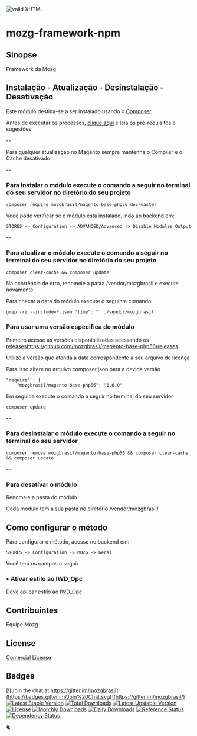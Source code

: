 [checkmark]: https://raw.githubusercontent.com/mozgbrasil/mozgbrasil.github.io/master/assets/images/logos/Red_star_32_32.png "MOZG"
![valid XHTML][checkmark]

[requerimentos]: http://mozgbrasil.github.io/requerimentos/
[getcomposer]: https://getcomposer.org/
[uninstall-mods]: https://getcomposer.org/doc/03-cli.md#remove
[git-releases]: https://github.com/mozgbrasil/magento-base-php56/releases

# mozg-framework-npm

## Sinopse

Framework da Mozg

## Instalação - Atualização - Desinstalação - Desativação

Este módulo destina-se a ser instalado usando o [Composer][getcomposer]

Antes de executar os processos, [clique aqui][requerimentos] e leia os pré-requisitos e sugestões

--

Para qualquer atualização no Magento sempre mantenha o Compiler e o Cache desativado

--

### Para instalar o módulo execute o comando a seguir no terminal do seu servidor no diretório do seu projeto

	composer require mozgbrasil/magento-base-php56:dev-master

Você pode verificar se o módulo está instalado, indo ao backend em:

	STORES -> Configuration -> ADVANCED/Advanced -> Disable Modules Output

--

### Para atualizar o módulo execute o comando a seguir no terminal do seu servidor no diretório do seu projeto

	composer clear-cache && composer update

Na ocorrência de erro, renomeie a pasta /vendor/mozgbrasil e execute novamente

Para checar a data do módulo execute o seguinte comando

	grep -ri --include=*.json 'time": "' ./vendor/mozgbrasil

### Para usar uma versão especifica do módulo

Primeiro acesse as versões disponibilizadas acessando os [releases][git-releases]https://github.com/mozgbrasil/magento-base-php56/releases

Utilize a versão que atenda a data correspondente a seu arquivo de licença

Para isso altere no arquivo composer.json para a devida versão

    "require" : {
        "mozgbrasil/magento-base-php56": "1.0.0"

Em seguida execute o comando a seguir no terminal do seu servidor

	composer update

--

### Para [desinstalar][uninstall-mods] o módulo execute o comando a seguir no terminal do seu servidor

	composer remove mozgbrasil/magento-base-php56 && composer clear-cache && composer update

--

### Para desativar o módulo

Renomeie a pasta do módulo

Cada módulo tem a sua pasta no diretório /vendor/mozgbrasil/

## Como configurar o método

Para configurar o método, acesse no backend em:

	STORES -> Configuration -> MOZG -> Geral

Você terá os campos a seguir

### • **Ativar estilo ao IWD_Opc**

Deve aplicar estilo ao IWD_Opc

## Contribuintes

Equipe Mozg

## License

[Comercial License](LICENSE.txt)

## Badges

[![Join the chat at https://gitter.im/mozgbrasil](https://badges.gitter.im/Join%20Chat.svg)](https://gitter.im/mozgbrasil/)
[![Latest Stable Version](https://poser.pugx.org/mozgbrasil/magento-base-php56/v/stable)](https://packagist.org/packages/mozgbrasil/magento-base-php56)
[![Total Downloads](https://poser.pugx.org/mozgbrasil/magento-base-php56/downloads)](https://packagist.org/packages/mozgbrasil/magento-base-php56)
[![Latest Unstable Version](https://poser.pugx.org/mozgbrasil/magento-base-php56/v/unstable)](https://packagist.org/packages/mozgbrasil/magento-base-php56)
[![License](https://poser.pugx.org/mozgbrasil/magento-base-php56/license)](https://packagist.org/packages/mozgbrasil/magento-base-php56)
[![Monthly Downloads](https://poser.pugx.org/mozgbrasil/magento-base-php56/d/monthly)](https://packagist.org/packages/mozgbrasil/magento-base-php56)
[![Daily Downloads](https://poser.pugx.org/mozgbrasil/magento-base-php56/d/daily)](https://packagist.org/packages/mozgbrasil/magento-base-php56)
[![Reference Status](https://www.versioneye.com/php/mozgbrasil:magento-jadlog-php56/reference_badge.svg?style=flat-square)](https://www.versioneye.com/php/mozgbrasil:magento-jadlog-php56/references)
[![Dependency Status](https://www.versioneye.com/php/mozgbrasil:magento-jadlog-php56/1.0.0/badge?style=flat-square)](https://www.versioneye.com/php/mozgbrasil:magento-jadlog-php56/1.0.0)

:cat2:
